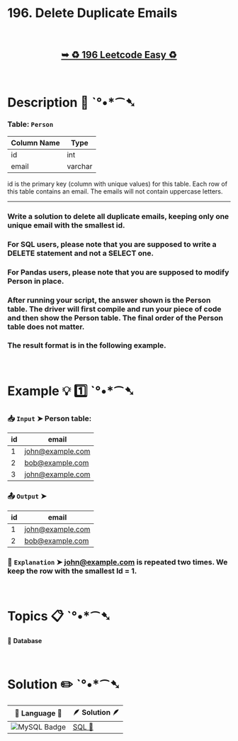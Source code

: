 # 196. Delete Duplicate Emails

</br>

<h2 align="center"> 

<a href="https://leetcode.com/problems/delete-duplicate-emails/description/?envType=study-plan-v2&envId=top-sql-50"><strong>➥ ♻️ 196 Leetcode Easy ♻️ </strong></a>
</h2>

</br>

# Description 📜 ˋ°•*⁀➷

### Table: `Person`

| Column Name | Type    |
|-------------|---------|
| id          | int     |
| email       | varchar |

id is the primary key (column with unique values) for this table.
Each row of this table contains an email. The emails will not contain uppercase letters.

---

### Write a solution to delete all duplicate emails, keeping only one unique email with the smallest id.

### For SQL users, please note that you are supposed to write a DELETE statement and not a SELECT one.

### For Pandas users, please note that you are supposed to modify Person in place.

### After running your script, the answer shown is the Person table. The driver will first compile and run your piece of code and then show the Person table. The final order of the Person table does not matter.

### The result format is in the following example.

</br>

# Example 💡 1️⃣ ˋ°•*⁀➷

  ### 📥 `Input`  ➤ Person table:

| id | email            |
| -- | ---------------- |
| 1  | john@example.com |
| 2  | bob@example.com  |
| 3  | john@example.com |

  ### 📤 `Output`  ➤

| id | email            |
| -- | ---------------- |
| 1  | john@example.com |
| 2  | bob@example.com  |

  ### 🔦 `Explanation`  ➤ john@example.com is repeated two times. We keep the row with the smallest Id = 1.

</br>

# Topics 📋 ˋ°•*⁀➷

🔸 **Database**  </br>

</br>

# Solution ✏️ ˋ°•*⁀➷

| 📒 Language 📒  | 🪶 Solution 🪶 |
| ------------- | ------------- |
|  ![MySQL Badge](https://img.shields.io/badge/MySQL-4479A1?logo=mysql&logoColor=fff&style=for-the-badge)  | [SQL 🕍](https://github.com/Prakhar-002/LEETCODE/blob/main/%F0%9F%93%9A%20Study%20%F0%9F%8E%A7%20Plan%20%F0%9F%91%A8%F0%9F%8F%BB%E2%80%8D%F0%9F%92%BB/%F0%9F%93%A6%20SQL%2050%20-%20%F0%9F%8C%BD%20Crack%20SQL%20Interview/%F0%9F%94%AC%20Examine%20Thoroughly%20%F0%9F%A7%AC/07%20Advanced%20String%20Functions%20%26%20Regex%20%26%20Clause/Day%20%E2%9E%BA%2046%20%F0%9F%8C%BD%20196.%20Delete%20Duplicate%20Emails/%F0%9F%95%8D%20SQL%20-%20196.%20Delete%20Duplicate%20Email.sql) |
